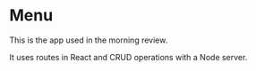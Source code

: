 # Menu
This is the app used in the morning review.

It uses routes in React and CRUD operations with a Node server.


